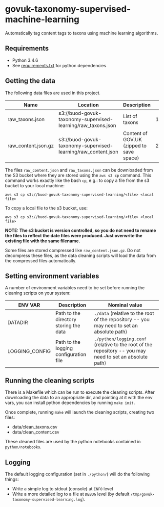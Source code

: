 # govuk-taxonomy-supervised-machine-learning

Automatically tag content tags to taxons using machine learning algorithms.

## Requirements

* Python 3.4.6
* See [requirements.txt](requirements.txt) for python dependencies

## Getting the data

The following data files are used in this project.

|Name|Location|Description|Size|Updated|
|---|---|---|---|---|
|raw_taxons.json|s3://buod-govuk-taxonomy-supervised-learning/raw_taxons.json|List of taxons|1.1MB|2017-11-22|
|raw_content.json.gz|s3://buod-govuk-taxonomy-supervised-learning/raw_content.json|Content of GOV.UK (zipped to save space)|224MB|2017-11-22|

The files `raw_content.json` and `raw_taxons.json` can be downloaded from the S3 bucket where they are stored using the `aws s3 cp` command. This command works exactly like the bash `cp`, e.g.: to copy a file from the s3 bucket to your local machine:

```
aws s3 cp s3://buod-govuk-taxonomy-supervised-learning/<file> <local file>
```

To copy a local file to the s3 bucket, use:

```
aws s3 cp s3://buod-govuk-taxonomy-supervised-learning/<file> <local file>
```

__NOTE: The s3 bucket is version controlled, so you do not need to rename the files to reflect the date files were produced. Just overwrite the existing file with the same filename.__

Some files are stored compressed like `raw_content.json.gz`. Do not decompress these files, as the data cleaning scripts will load the data from the compressed files automatically.

## Setting environment variables

A number of environment variables need to be set before running the cleaning scripts on your system:

|ENV VAR|Description|Nominal value|
|---|---|---|
|DATADIR|Path to the directory storing the data|`./data` (relative to the root of the repository -- you may need to set an absolute path)|
|LOGGING_CONFIG|Path to the logging configuration file|`./python/logging.conf` (relative to the root of the repository -- you may need to set an absolute path)|

## Running the cleaning scripts

There is a Makefile which can be run to execute the cleaning scripts. After downloading the data to an appropriate dir, and pointing at it with the env vars, you can install python dependencies by running `make init`.

Once complete, running `make` will launch the cleaning scripts, creating two files:

* data/clean_taxons.csv
* data/clean_content.csv

These cleaned files are used by the python notebooks contained in `python/notebooks`.

## Logging

The default logging configuration (set in `./python/`) will do the following things:

* Write a simple log to stdout (console) at `INFO` level
* Write a more detailed log to a file at `DEBUG` level (by default `/tmp/govuk-taxonomy-supervised-learning.log`).
